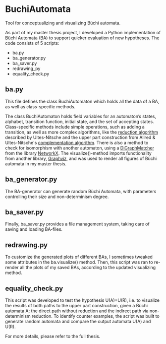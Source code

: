 # BuchiAutomata
Tool for conceptualizing and visualizing Büchi automata.

As part of my master thesis project, I developed a Python implementation of Büchi Automata (BA) to support quicker evaluation of new hypotheses.
The code consists of 5 scripts: 
- ba.py
- ba_generator.py
- ba_saver.py
- redrawing_py
- equality_check.py

## ba.py
This file defines the class BuchiAutomaton which holds all the data of a BA, as well as class-specific methods. 

The class BuchiAutomaton holds field variables for an automaton’s states, alphabet, transition function, initial state, and the set of accepting states. Class-specific methods include simple operations, such as adding a transition, as well as more complex algorithms, like the [reduction algorithm](https://linkinghub.elsevier.com/retrieve/pii/S0020019006002729) described by Ultes-Nitsche and the upper part construction from Allred & Ultes-Nitsche's [complementation algorithm](https://dl.acm.org/doi/10.1145/3209108.3209138). There is also a method to check for isomorphism with another automaton, using a [DiGraphMatcher](https://networkx.org/documentation/stable/reference/algorithms/generated/networkx.algorithms.isomorphism.DiGraphMatcher.__init__.html) from the library [NetworkX](https://networkx.org/). The visualize()-method imports functionality from another library, [Graphviz](https://graphviz.readthedocs.io/en/stable/), and was used to render all figures of Büchi automata in my master thesis.

## ba_generator.py
The BA-generator can generate random Büchi Automata, with parameters controlling their size and non-determinism degree. 

## ba_saver.py
Finally, ba_saver.py provides a file management system, taking care of saving and loading BA-files.

## redrawing.py
To customize the generated plots of different BAs, I sometimes tweaked some attributes in the ba.visualize() method.
Then, this script was ran to re-render all the plots of my saved BAs, according to the updated visualizing method.

## equality_check.py
This script  was developed to test the hypothesis U(A)=U(R), i.e. to visualize the results of both paths to the upper part construction, given a Büchi automata A; the direct path without reduction and the indirect path via non-determinism reduction. To identify counter examples, the script was built to generate random automata and compare the output automata U(A) and U(R).

For more details, please refer to the full thesis.
